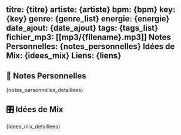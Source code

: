 titre: {titre}
artiste: {artiste}
bpm: {bpm}
key: {key}
genre:
{genre_list}
energie: {energie}
date_ajout: {date_ajout}
tags:
{tags_list}
fichier_mp3: [[mp3/{filename}.mp3]]
Notes Personnelles:
{notes_personnelles}
Idées de Mix:
{idees_mix}
Liens:
{liens}
---

## 🎵 Notes Personnelles

{notes_personnelles_detaillees}

## 🎛️ Idées de Mix

{idees_mix_detaillees}